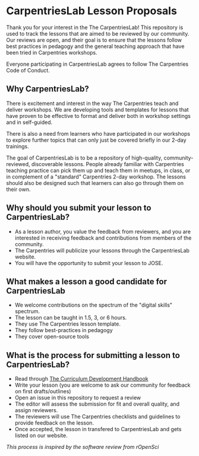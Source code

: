 # CarpentriesLab Lesson Proposals

Thank you for your interest in the The CarpentriesLab! This repository is used to track the lessons that are aimed to be reviewed by our community. Our reviews are open, and their goal is to ensure that the lessons follow best practices in pedagogy and the general teaching approach that have been tried in Carpentries workshops.

Everyone participating in CarpentriesLab agrees to follow The Carpentries Code of Conduct.

## Why CarpentriesLab?

There is excitement and interest in the way The Carpentries teach and deliver workshops. We are developing tools and templates for lessons that have proven to be effective to format and deliver both in workshop settings and in self-guided.

There is also a need from learners who have participated in our workshops to explore further topics that can only just be covered briefly in our 2-day trainings.

The goal of CarpentriesLab is to be a repository of high-quality, community-reviewed, discoverable lessons. People already familiar with Carpentries teaching practice can pick them up and teach them in meetups, in class, or in complement of a "standard" Carpentries 2-day workshop. The lessons should also be designed such that learners can also go through them on their own.

## Why should you submit your lesson to CarpentriesLab?

* As a lesson author, you value the feedback from reviewers, and you are
  interested in receiving feedback and contributions from members of the
  community.
* The Carpentries will publicize your lessons through the CarpentriesLab
  website.
* You will have the opportunity to submit your lesson to JOSE.


## What makes a lesson a good candidate for CarpentriesLab

* We welcome contributions on the spectrum of the "digital skills" spectrum.
* The lesson can be taught in 1.5, 3, or 6 hours.
* They use The Carpentries lesson template.
* They follow best-practices in pedagogy
* They cover open-source tools


## What is the process for submitting a lesson to CarpentriesLab?

* Read through [The Curriculum Development Handbook](https://cdh.carpentries.org)
* Write your lesson (you are welcome to ask our community for feedback on first drafts/outlines)
* Open an issue in this repository to request a review
* The editor will assess the submission for fit and overall quality, and assign
  reviewers.
* The reviewers will use The Carpentries checklists and guidelines to provide
  feedback on the lesson.
* Once accepted, the lesson in transfered to CarpentriesLab and gets listed on
  our website.

_This process is inspired by the software review from rOpenSci_ 
